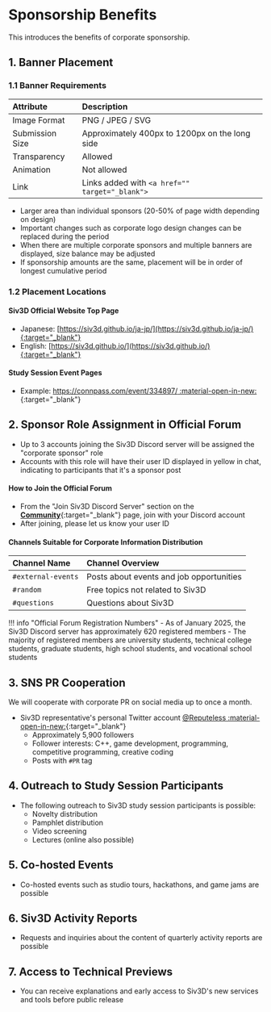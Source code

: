 # Sponsorship Benefits
This introduces the benefits of corporate sponsorship.

## 1. Banner Placement

### 1.1 Banner Requirements

| Attribute | Description |
|:--|:--|
| Image Format | PNG / JPEG / SVG |
| Submission Size | Approximately 400px to 1200px on the long side |
| Transparency | Allowed |
| Animation | Not allowed |
| Link | Links added with `<a href="" target="_blank">` |

- Larger area than individual sponsors (20-50% of page width depending on design)
- Important changes such as corporate logo design changes can be replaced during the period
- When there are multiple corporate sponsors and multiple banners are displayed, size balance may be adjusted
- If sponsorship amounts are the same, placement will be in order of longest cumulative period

### 1.2 Placement Locations

#### Siv3D Official Website Top Page
- Japanese: [https://siv3d.github.io/ja-jp/](https://siv3d.github.io/ja-jp/){:target="_blank"}
- English: [https://siv3d.github.io/](https://siv3d.github.io/){:target="_blank"}

#### Study Session Event Pages
- Example: [https://connpass.com/event/334897/ :material-open-in-new:](https://connpass.com/event/334897/){:target="_blank"}

## 2. Sponsor Role Assignment in Official Forum
- Up to 3 accounts joining the Siv3D Discord server will be assigned the "corporate sponsor" role
- Accounts with this role will have their user ID displayed in yellow in chat, indicating to participants that it's a sponsor post

#### How to Join the Official Forum
- From the "Join Siv3D Discord Server" section on the [**Community**](../community/community.md){:target="_blank"} page, join with your Discord account
- After joining, please let us know your user ID

#### Channels Suitable for Corporate Information Distribution

| Channel Name | Channel Overview |
|:--|:--|
| `#external-events` | Posts about events and job opportunities |
| `#random` | Free topics not related to Siv3D |
| `#questions` | Questions about Siv3D |

!!! info "Official Forum Registration Numbers"
	- As of January 2025, the Siv3D Discord server has approximately 620 registered members
	- The majority of registered members are university students, technical college students, graduate students, high school students, and vocational school students

## 3. SNS PR Cooperation
We will cooperate with corporate PR on social media up to once a month.

- Siv3D representative's personal Twitter account [@Reputeless :material-open-in-new:](https://x.com/Reputeless){:target="_blank"}
	- Approximately 5,900 followers
	- Follower interests: C++, game development, programming, competitive programming, creative coding
	- Posts with `#PR` tag

## 4. Outreach to Study Session Participants
- The following outreach to Siv3D study session participants is possible:
	- Novelty distribution
	- Pamphlet distribution
	- Video screening
	- Lectures (online also possible)

## 5. Co-hosted Events
- Co-hosted events such as studio tours, hackathons, and game jams are possible

## 6. Siv3D Activity Reports
- Requests and inquiries about the content of quarterly activity reports are possible

## 7. Access to Technical Previews
- You can receive explanations and early access to Siv3D's new services and tools before public release
